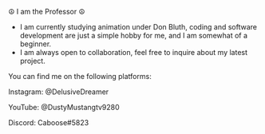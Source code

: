  ☮️ I am the Professor ☮️
- I am currently studying animation under Don Bluth, coding and software development are just a simple hobby for me,
and I am somewhat of a beginner. 
- I am always open to collaboration, feel free to inquire about 
my latest project. 

You can find me on the following platforms: 

Instagram: @DelusiveDreamer

YouTube: @DustyMustangtv9280

Discord: Caboose#5823
